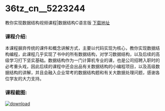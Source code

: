 # 36tz_cn__5223244
教你实现数据结构视频课程|数据结构C语言版
[下载地址](http://www.36tz.cn/article/5223244 "下载地址")
### 课程介绍:
本课程摒弃传统的课件和概念讲解方式，主要以代码实现为核心，教你实现数据结构编程，此课程几乎实现了书中的所有数据结构，对学习数据结构，以及后续的高级学习打下坚实基础。数据结构作为一门计算机专业的课，也是公司招聘入职时的必考重头戏，因此后续的课程中还会出品有关数据结构的小编程项目，以及高级数据结构的讲解，并且会融入企业常考的数据结构题和有关大数据处理问题，感谢各位学友的大力支持。

### 课程截图:
[![download](http://36tz.cn/muke_img/2022_03_2-33.png "下载地址")](http://www.36tz.cn "下载地址")
